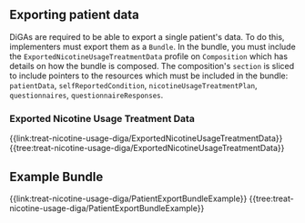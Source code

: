 ## Exporting patient data

DiGAs are required to be able to export a single patient's data. To do this, implementers must export them as a `Bundle`. In the bundle, you must include the `ExportedNicotineUsageTreatmentData` profile on `Composition` which has details on how the bundle is composed. The composition's `section` is sliced to include pointers to the resources which must be included in the bundle: `patientData`, `selfReportedCondition`, `nicotineUsageTreatmentPlan`, `questionnaires`, `questionnaireResponses`.

### Exported Nicotine Usage Treatment Data
{{link:treat-nicotine-usage-diga/ExportedNicotineUsageTreatmentData}}
{{tree:treat-nicotine-usage-diga/ExportedNicotineUsageTreatmentData}}

## Example Bundle
{{link:treat-nicotine-usage-diga/PatientExportBundleExample}}
{{tree:treat-nicotine-usage-diga/PatientExportBundleExample}}
